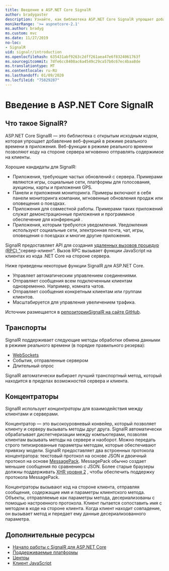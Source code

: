 ```yaml
---
title: Введение в ASP.NET Core SignalR
author: bradygaster
description: Узнайте, как библиотека ASP.NET Core SignalR упрощает добавление в приложения функций в режиме реального времени.
monikerRange: '>= aspnetcore-2.1'
ms.author: bradyg
ms.custom: mvc
ms.date: 11/27/2019
no-loc:
- SignalR
uid: signalr/introduction
ms.openlocfilehash: 635431abf9263c2dff261aea47e6f8324061763f
ms.sourcegitcommit: 7dfe6cc8408ac6a4549c29ca57b0c67ec4baa8de
ms.translationtype: MT
ms.contentlocale: ru-RU
ms.lasthandoff: 01/09/2020
ms.locfileid: "75829287"
---
```

# <a name="introduction-to-aspnet-core-opno-locsignalr"></a>Введение в ASP.NET Core SignalR

## <a name="what-is-opno-locsignalr"></a>Что такое SignalR?

ASP.NET Core SignalR — это библиотека с открытым исходным кодом, которая упрощает добавление веб-функций в режиме реального времени в приложения. Веб-функции в режиме реального времени позволяют коду на стороне сервера мгновенно отправлять содержимое на клиенты.

Хорошие кандидаты для SignalR:

* Приложения, требующие частых обновлений с сервера. Примерами являются игры, социальные сети, платформы для голосования, аукционы, карты и приложения GPS.
* Панели и приложения мониторинга. Примеры включают в себя панели мониторинга компании, мгновенные обновления продаж или оповещения о поездках.
* Приложения для совместной работы. Примерами таких приложений служат демонстрационные приложения и программное обеспечение для конференций .
* Приложения, которым требуются уведомления. Уведомления используют социальные сети, электронная почта, чат, игры, оповещения о поездках и многие другие приложения.

SignalR предоставляет API для создания [удаленных вызовов процедур (RPC) "](https://wikipedia.org/wiki/Remote_procedure_call)сервер-клиент". Вызов RPC вызывает функции JavaScript на клиентах из кода .NET Core на стороне сервера.

Ниже приведены некоторые функции SignalR для ASP.NET Core.

* Управляет автоматическим управлением соединениями.
* Отправляет сообщения всем подключенным клиентам одновременно. Например, комната чатов.
* Отправляет сообщения конкретным клиентам или группам клиентов.
* Масштабируется для управления увеличением трафика.

Источник размещается в [репозиторииSignalR на сайте GitHub](https://github.com/dotnet/AspNetCore/tree/master/src/SignalR).

## <a name="transports"></a>Транспорты

SignalR поддерживает следующие методы обработки обмена данными в режиме реального времени (в порядке правильного резерва):

* [WebSockets](https://tools.ietf.org/html/rfc7118)
* События, отправленные сервером
* Длительный опрос

SignalR автоматически выбирает лучший транспортный метод, который находится в пределах возможностей сервера и клиента.

## <a name="hubs"></a>Концентраторы

SignalR использует *концентраторы* для взаимодействия между клиентами и серверами.

Концентратор — это высокоуровневый конвейер, который позволяет клиенту и серверу вызывать методы друг друга. SignalR автоматически обрабатывает диспетчеризации между компьютерами, позволяя клиентам вызывать методы на сервере и наоборот. Можно передать строго типизированные параметры методам, которые обеспечивают привязку модели. SignalR предоставляет два встроенных протокола концентратора: текстовый протокол на основе JSON и двоичный протокол на основе [MessagePack](https://msgpack.org/).  MessagePack обычно создает меньшие сообщения по сравнению с JSON. Более старые браузеры должны поддерживать [XHR уровня 2](https://caniuse.com/#feat=xhr2) , чтобы обеспечить поддержку протокола MessagePack.

Концентраторы вызывают код на стороне клиента, отправляя сообщения, содержащие имя и параметры клиентского метода. Объекты, отправляемые как параметры метода, десериализованы с помощью настроенного протокола. Клиент пытается сопоставить имя с методом в коде на стороне клиента. Когда клиент находит совпадение, он вызывает метод и передает ему данные десериализованного параметра.

## <a name="additional-resources"></a>Дополнительные ресурсы

* [Начало работы с SignalR для ASP.NET Core](xref:tutorials/signalr)
* [Поддерживаемые платформы](xref:signalr/supported-platforms)
* [Центры](xref:signalr/hubs)
* [Клиент JavaScript](xref:signalr/javascript-client)
